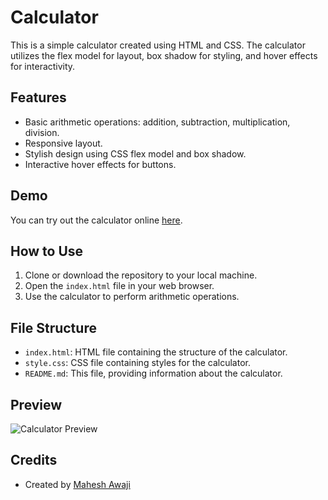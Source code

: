# Calculator

This is a simple calculator created using HTML and CSS. The calculator utilizes the flex model for layout, box shadow for styling, and hover effects for interactivity.

## Features

- Basic arithmetic operations: addition, subtraction, multiplication, division.
- Responsive layout.
- Stylish design using CSS flex model and box shadow.
- Interactive hover effects for buttons.

## Demo

You can try out the calculator online [here](link-to-demo).

## How to Use

1. Clone or download the repository to your local machine.
2. Open the `index.html` file in your web browser.
3. Use the calculator to perform arithmetic operations.

## File Structure

- `index.html`: HTML file containing the structure of the calculator.
- `style.css`: CSS file containing styles for the calculator.
- `README.md`: This file, providing information about the calculator.

## Preview

![Calculator Preview](preview.png)

## Credits

- Created by [Mahesh Awaji](https://github.com/YourGitHubUsername)


